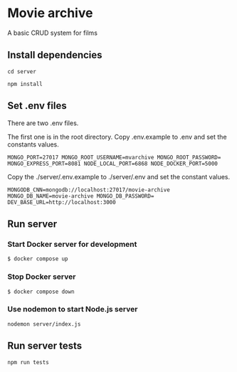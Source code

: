 # Movie archive

A basic CRUD system for films

## Install dependencies

`cd server`

`npm install`

## Set .env files

There are two .env files.

The first one is in the root directory.
Copy .env.example to .env and set the constants values.

`
MONGO_PORT=27017
MONGO_ROOT_USERNAME=mvarchive
MONGO_ROOT_PASSWORD=
MONGO_EXPRESS_PORT=8081
NODE_LOCAL_PORT=6868
NODE_DOCKER_PORT=5000
`

Copy the ./server/.env.example to ./server/.env and set the constant values.

`
MONGODB_CNN=mongodb://localhost:27017/movie-archive
MONGO_DB_NAME=movie-archive
MONGO_DB_PASSWORD=
DEV_BASE_URL=http://localhost:3000
`

## Run server

### Start Docker server for development

`$ docker compose up`

### Stop Docker server

`$ docker compose down`

### Use nodemon to start Node.js server

`nodemon server/index.js`

## Run server tests

`npm run tests`
